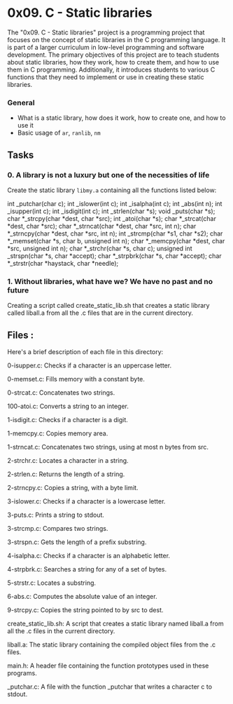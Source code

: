 # 0x09. C - Static libraries

The "0x09. C - Static libraries" project is a programming project that focuses on the concept of static libraries in the C programming language. It is part of a larger curriculum in low-level programming and software development. 
The primary objectives of this project are to teach students about static libraries, how they work, how to create them, and how to use them in C programming. Additionally, it introduces students to various C functions that they need to implement or use in creating these static libraries.

### General

- What is a static library, how does it work, how to create one, and how to use it
- Basic usage of `ar`, `ranlib`, `nm`


## Tasks

### 0. A library is not a luxury but one of the necessities of life

Create the static library `libmy.a` containing all the functions listed below:

int _putchar(char c);
int _islower(int c);
int _isalpha(int c);
int _abs(int n);
int _isupper(int c);
int _isdigit(int c);
int _strlen(char *s);
void _puts(char *s);
char *_strcpy(char *dest, char *src);
int _atoi(char *s);
char *_strcat(char *dest, char *src);
char *_strncat(char *dest, char *src, int n);
char *_strncpy(char *dest, char *src, int n);
int _strcmp(char *s1, char *s2);
char *_memset(char *s, char b, unsigned int n);
char *_memcpy(char *dest, char *src, unsigned int n);
char *_strchr(char *s, char c);
unsigned int _strspn(char *s, char *accept);
char *_strpbrk(char *s, char *accept);
char *_strstr(char *haystack, char *needle);

### 1. Without libraries, what have we? We have no past and no future

Creating a script called create_static_lib.sh that creates a static library called liball.a from all the .c files that are in the current directory.


## Files :

Here's a brief description of each file in this directory:

0-isupper.c: Checks if a character is an uppercase letter.

0-memset.c: Fills memory with a constant byte.

0-strcat.c: Concatenates two strings.

100-atoi.c: Converts a string to an integer.

1-isdigit.c: Checks if a character is a digit.

1-memcpy.c: Copies memory area.

1-strncat.c: Concatenates two strings, using at most n bytes from src.

2-strchr.c: Locates a character in a string.

2-strlen.c: Returns the length of a string.

2-strncpy.c: Copies a string, with a byte limit.

3-islower.c: Checks if a character is a lowercase letter.

3-puts.c: Prints a string to stdout.

3-strcmp.c: Compares two strings.

3-strspn.c: Gets the length of a prefix substring.

4-isalpha.c: Checks if a character is an alphabetic letter.

4-strpbrk.c: Searches a string for any of a set of bytes.

5-strstr.c: Locates a substring.

6-abs.c: Computes the absolute value of an integer.

9-strcpy.c: Copies the string pointed to by src to dest.

create_static_lib.sh: A script that creates a static library named liball.a from all the .c files in the current directory.

liball.a: The static library containing the compiled object files from the .c files.

main.h: A header file containing the function prototypes used in these programs.

_putchar.c: A file with the function _putchar that writes a character c to stdout.
